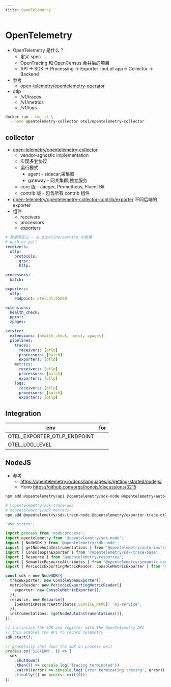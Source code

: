 ```yaml
---
title: OpenTelemetry
---
```


# OpenTelemetry

- OpenTelemetry 是什么？
  - 定义 spec
  - OpenTracing 和 OpenCensus 合并后的项目
  - API -> SDK -> Processing -> Exporter -out of app-> Collector -> Backend
- 参考
  - [open-telemetry/opentelemetry-operator](https://github.com/open-telemetry/opentelemetry-operator)
- otlp
  - /v1/traces
  - /v1/metrics
  - /v1/logs

```bash
docker run --rm -it \
  --name opentelemetry-collector otel/opentelemetry-collector
```

## collector

- [open-telemetry/opentelemetry-collector](https://github.com/open-telemetry/opentelemetry-collector)
  - vendor-agnostic implementation
  - 实现多套协议
  - 运行模式
    - agent - sidecar,采集器
    - gateway - 网关集群,独立服务
  - core 版 - Jaeger, Prometheus, Fluent Bit
  - contrib 版 - 包含所有 contrib 组件
- [open-telemetry/opentelemetry-collector-contrib/exporter](https://github.com/open-telemetry/opentelemetry-collector-contrib/tree/main/exporter)
  不同后端的 exporter
- 组件
  - receivers
  - processors
  - exporters

```yaml
# 数据源定义 - 在 pipeline/service 中使用
# push or pull
receivers:
  otlp:
    protocols:
      grpc:
      http:

processors:
  batch:

exporters:
  otlp:
    endpoint: otelcol:55680

extensions:
  health_check:
  pprof:
  zpages:

service:
  extensions: [health_check, pprof, zpages]
  pipelines:
    traces:
      receivers: [otlp]
      processors: [batch]
      exporters: [otlp]
    metrics:
      receivers: [otlp]
      processors: [batch]
      exporters: [otlp]
    logs:
      receivers: [otlp]
      processors: [batch]
      exporters: [otlp]
```

## Integration

| env                         | for |
| --------------------------- | --- |
| OTEL_EXPORTER_OTLP_ENDPOINT |
| OTEL_LOG_LEVEL              |

## NodeJS

- 参考
  - https://opentelemetry.io/docs/languages/js/getting-started/nodejs/
  - Hono https://github.com/orgs/honojs/discussions/3215

```bash
npm add @opentelemetry/api @opentelemetry/sdk-node @opentelemetry/auto-instrumentations-node

# @opentelemetry/sdk-trace-web
# @opentelemetry/sdk-metrics
npm add @opentelemetry/sdk-trace-node @opentelemetry/exporter-trace-otlp-proto
```

```ts title="tracing.ts"
'use strict';

import process from 'node:process';
import opentelemetry from '@opentelemetry/sdk-node';
import { NodeSDK } from '@opentelemetry/sdk-node';
import { getNodeAutoInstrumentations } from '@opentelemetry/auto-instrumentations-node';
import { ConsoleSpanExporter } from '@opentelemetry/sdk-trace-base';
import { Resource } from '@opentelemetry/resources';
import { SemanticResourceAttributes } from '@opentelemetry/semantic-conventions';
import { PeriodicExportingMetricReader, ConsoleMetricExporter } from '@opentelemetry/sdk-metrics';

const sdk = new NodeSDK({
  traceExporter: new ConsoleSpanExporter(),
  metricReader: new PeriodicExportingMetricReader({
    exporter: new ConsoleMetricExporter(),
  }),
  resource: new Resource({
    [SemanticResourceAttributes.SERVICE_NAME]: 'my-service',
  }),
  instrumentations: [getNodeAutoInstrumentations()],
});

// initialize the SDK and register with the OpenTelemetry API
// this enables the API to record telemetry
sdk.start();

// gracefully shut down the SDK on process exit
process.on('SIGTERM', () => {
  sdk
    .shutdown()
    .then(() => console.log('Tracing terminated'))
    .catch((error) => console.log('Error terminating tracing', error))
    .finally(() => process.exit(0));
});
```
